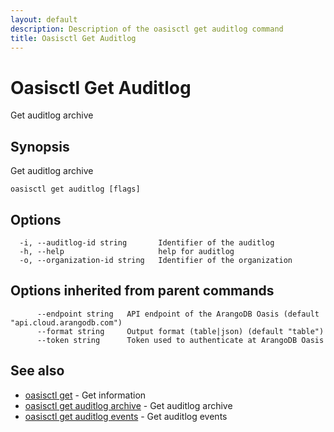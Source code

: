 ```yaml
---
layout: default
description: Description of the oasisctl get auditlog command
title: Oasisctl Get Auditlog
---
```

# Oasisctl Get Auditlog

Get auditlog archive

## Synopsis

Get auditlog archive

```
oasisctl get auditlog [flags]
```

## Options

```
  -i, --auditlog-id string       Identifier of the auditlog
  -h, --help                     help for auditlog
  -o, --organization-id string   Identifier of the organization
```

## Options inherited from parent commands

```
      --endpoint string   API endpoint of the ArangoDB Oasis (default "api.cloud.arangodb.com")
      --format string     Output format (table|json) (default "table")
      --token string      Token used to authenticate at ArangoDB Oasis
```

## See also

* [oasisctl get](oasisctl-get.html)	 - Get information
* [oasisctl get auditlog archive](oasisctl-get-auditlog-archive.html)	 - Get auditlog archive
* [oasisctl get auditlog events](oasisctl-get-auditlog-events.html)	 - Get auditlog events


